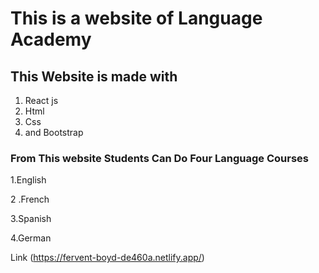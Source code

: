 # This is a website of Language Academy


## This Website is made with
1. React js
2. Html 
3. Css
4. and Bootstrap


### From This website Students Can Do Four Language Courses

 1.English 
 
 2 .French
 
 3.Spanish
 
 4.German

Link
(https://fervent-boyd-de460a.netlify.app/)





